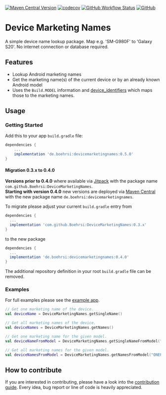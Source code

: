 [![Maven Central Version](https://img.shields.io/maven-central/v/de.boehrsi/devicemarketingnames)](https://central.sonatype.com/artifact/de.boehrsi/devicemarketingnames/)
[![codecov](https://codecov.io/gh/Boehrsi/DeviceMarketingNames/branch/main/graph/badge.svg?token=FDL6MM474N)](https://codecov.io/gh/Boehrsi/DeviceMarketingNames)
[![GitHub Workflow Status](https://img.shields.io/github/actions/workflow/status/Boehrsi/DeviceMarketingNames/main.yml)](https://github.com/Boehrsi/DeviceMarketingNames/actions)
[![GitHub](https://img.shields.io/github/license/boehrsi/devicemarketingnames)](https://github.com/Boehrsi/DeviceMarketingNames/blob/main/LICENSE.txt)

# Device Marketing Names

A simple device name lookup package. Map e.g. 'SM-G980F' to 'Galaxy S20'. No internet connection or database required.

## Features

- Lookup Android marketing names
- Get the marketing name(s) of the current device or by an already known Android model
- Uses the `Build.MODEL` information and [device_identifiers](https://github.com/Boehrsi/device_identifiers) which maps those to the marketing names.

## Usage

### Getting Started

Add this to your app `build.gradle` file:

```groovy
dependencies {
    ...
    implementation 'de.boehrsi:devicemarketingnames:0.5.0'
}
```

#### Migration 0.3.x to 0.4.0

**Versions prior to 0.4.0** where available via [Jitpack](https://jitpack.io/#Boehrsi/DeviceMarketingNames/) with the package name `com.github.Boehrsi:DeviceMarketingNames`.  
**Starting with version 0.4.0** new versions are deployed via [Maven Central](https://central.sonatype.com/artifact/de.boehrsi/devicemarketingnames/) with the new package name `de.boehrsi:devicemarketingnames`.

To migrate please adjust your current `build.gradle` entry from

```groovy
dependencies {
  ...
  implementation 'com.github.Boehrsi:DeviceMarketingNames:0.3.x'
}
```

to the new package

```groovy
dependencies {
  ... 
  implementation 'de.boehrsi:devicemarketingnames:0.4.0'
}
```

The additional repository definition in your root `build.gradle` file can be removed.

### Examples

For full examples please see the [example app](https://github.com/Boehrsi/DeviceMarketingNames/blob/main/app/src/main/java/de/boehrsi/devicemarketingnames/example/MainActivity.kt).

```kotlin
// Get one marketing name of the device.
val deviceName = DeviceMarketingNames.getSingleName()

// Get all marketing names of the device.
val deviceNames = DeviceMarketingNames.getNames()

// Get one marketing name for the given model.
val deviceNameFromModel = DeviceMarketingNames.getSingleNameFromModel("ONEPLUS A5010")

// Get all marketing names for the given model.
val deviceNamesFromModel = DeviceMarketingNames.getNamesFromModel("ONEPLUS A5010");
```

## How to contribute

If you are interested in contributing, please have a look into
the [contribution guide](https://github.com/Boehrsi/devicemarketingnames/blob/main/CONTRIBUTING.md). Every idea, bug report or line of code is heavily
appreciated.
